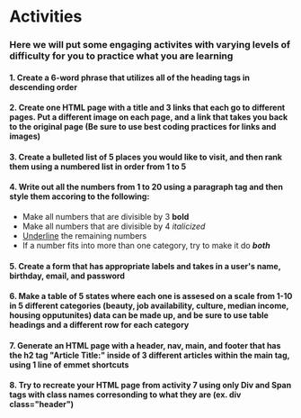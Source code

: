 <h1>Activities</h1>
<h3>Here we will put some engaging activites with varying levels of difficulty for you to practice what you are learning</h3>
  <h4>1. Create a 6-word phrase that utilizes all of the heading tags in descending order</h4>
  <h4>2. Create one HTML page with a title and 3 links that each go to different pages. Put a different image on each page, and a link that takes you back to the original page (Be sure to use best coding practices for links and images)</h4>
  <h4>3. Create a bulleted list of 5 places you would like to visit, and then rank them using a numbered list in order from 1 to 5</h4>
  <h4>4. Write out all the numbers from 1 to 20 using a paragraph tag and then style them accoring to the following:</h4>
  <ul>
    <li>Make all numbers that are divisible by 3 <strong>bold</strong></li>
    <li>Make all numbers that are divisible by 4 <em>italicized</em></li>
    <li><ins>Underline</ins> the remaining numbers</li>
    <li>If a number fits into more than one category, try to make it do <em><strong>both</strong></em></li>
  </ul>
  <h4>5. Create a form that has appropriate labels and takes in a user's name, birthday, email, and password</h4>
  <h4>6. Make a table of 5 states where each one is assesed on a scale from 1-10 in 5 different categories (beauty, job availability, culture, median income, housing opputunites) data can be made up, and be sure to use table headings and a different row for each category</h4>
  <h4>7. Generate an HTML page with a header, nav, main, and footer that has the h2 tag "Article Title:" inside of 3 different articles within the main tag, using 1 line of emmet shortcuts</h4>
  <h4>8. Try to recreate your HTML page from activity 7 using only Div and Span tags with class names corresonding to what they are (ex. div class="header")</h4>
